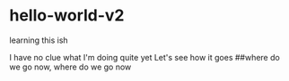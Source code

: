 # hello-world-v2
learning this ish

I have no clue what I'm doing quite yet
Let's see how it goes
##where do we go now, where do we go now
